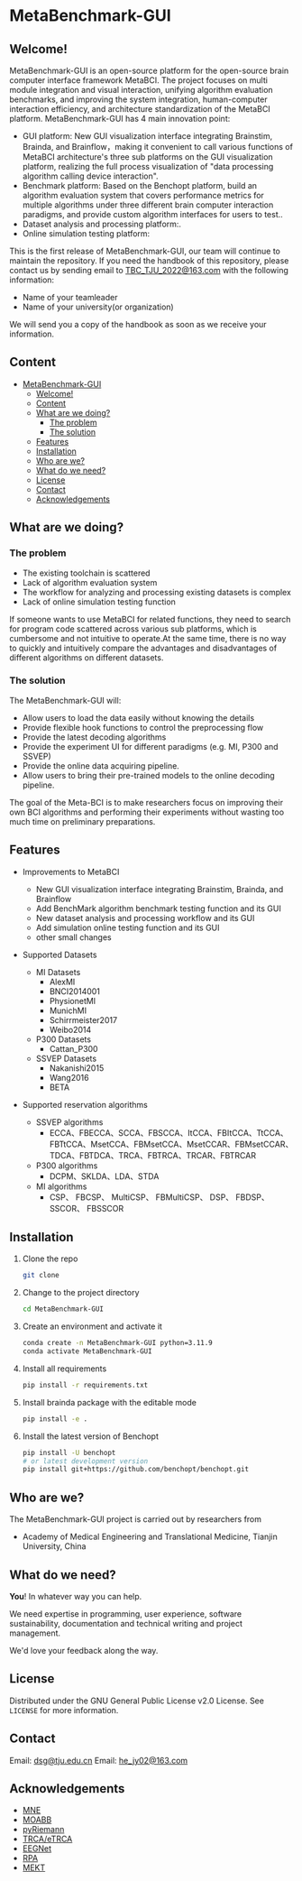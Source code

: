 # MetaBenchmark-GUI

## Welcome! 
MetaBenchmark-GUI is an open-source platform for the open-source brain computer interface framework MetaBCI. The project focuses on multi module integration and visual interaction, unifying algorithm evaluation benchmarks, and improving the system integration, human-computer interaction efficiency, and architecture standardization of the MetaBCI platform. MetaBenchmark-GUI has 4 main innovation point:
* GUI platform: New GUI visualization interface integrating Brainstim, Brainda, and Brainflow，making it convenient to call various functions of MetaBCI architecture's three sub platforms on the GUI visualization platform, realizing the full process visualization of "data processing algorithm calling device interaction".
* Benchmark platform: Based on the Benchopt platform, build an algorithm evaluation system that covers performance metrics for multiple algorithms under three different brain computer interaction paradigms, and provide custom algorithm interfaces for users to test..
* Dataset analysis and processing platform:. 
* Online simulation testing platform:

This is the first release of MetaBenchmark-GUI, our team will continue to maintain the repository. If you need the handbook of this repository, please contact us by sending email to TBC_TJU_2022@163.com with the following information:
* Name of your teamleader
* Name of your university(or organization)

We will send you a copy of the handbook as soon as we receive your information.

## Content

- [MetaBenchmark-GUI](#metabenchmark-gui)
  - [Welcome!](#welcome)
  - [Content](#content)
  - [What are we doing?](#what-are-we-doing)
    - [The problem](#the-problem)
    - [The solution](#the-solution)
  - [Features](#features)
  - [Installation](#installation)
  - [Who are we?](#who-are-we)
  - [What do we need?](#what-do-we-need)
  - [License](#license)
  - [Contact](#contact)
  - [Acknowledgements](#acknowledgements)

## What are we doing?

### The problem

* The existing toolchain is scattered
* Lack of algorithm evaluation system
* The workflow for analyzing and processing existing datasets is complex
* Lack of online simulation testing function

If someone wants to use MetaBCI for related functions, they need to search for program code scattered across various sub platforms, which is cumbersome and not intuitive to operate.At the same time, there is no way to quickly and intuitively compare the advantages and disadvantages of different algorithms on different datasets.

### The solution

The MetaBenchmark-GUI will:

* Allow users to load the data easily without knowing the details
* Provide flexible hook functions to control the preprocessing flow
* Provide the latest decoding algorithms
* Provide the experiment UI for different paradigms (e.g. MI, P300 and SSVEP)
* Provide the online data acquiring pipeline.
* Allow users to bring their pre-trained models to the online decoding pipeline.

The goal of the Meta-BCI is to make researchers focus on improving their own BCI algorithms and performing their experiments without wasting too much time on preliminary preparations.

## Features

* Improvements to MetaBCI
   - New GUI visualization interface integrating Brainstim, Brainda, and Brainflow
   - Add BenchMark algorithm benchmark testing function and its GUI
   - New dataset analysis and processing workflow and its GUI
   - Add simulation online testing function and its GUI
   - other small changes

* Supported Datasets
   - MI Datasets
     - AlexMI
     - BNCI2014001
     - PhysionetMI
     - MunichMI
     - Schirrmeister2017
     - Weibo2014
   - P300 Datasets
     - Cattan_P300
   - SSVEP Datasets
     - Nakanishi2015
     - Wang2016
     - BETA

* Supported reservation algorithms
   - SSVEP algorithms
     - ECCA、FBECCA、SCCA、FBSCCA、ItCCA、FBItCCA、TtCCA、FBTtCCA、MsetCCA、FBMsetCCA、MsetCCAR、FBMsetCCAR、TDCA、FBTDCA、TRCA、FBTRCA、TRCAR、FBTRCAR
   - P300 algorithms
     - DCPM、SKLDA、LDA、STDA
   - MI algorithms
     - CSP、 FBCSP、 MultiCSP、 FBMultiCSP、 DSP、 FBDSP、 SSCOR、 FBSSCOR

## Installation

1. Clone the repo
   ```sh
   git clone 
   ```
2. Change to the project directory
   ```sh
   cd MetaBenchmark-GUI
   ```
3. Create an environment and activate it
   ```sh
   conda create -n MetaBenchmark-GUI python=3.11.9
   conda activate MetaBenchmark-GUI
   ```
4. Install all requirements
   ```sh
   pip install -r requirements.txt 
   ```
5. Install brainda package with the editable mode
   ```sh
   pip install -e .
   ```
6. Install the latest version of Benchopt
   ```sh
   pip install -U benchopt
   # or latest development version
   pip install git+https://github.com/benchopt/benchopt.git
   ```
## Who are we?

The MetaBenchmark-GUI project is carried out by researchers from 
- Academy of Medical Engineering and Translational Medicine, Tianjin University, China


## What do we need?

**You**! In whatever way you can help.

We need expertise in programming, user experience, software sustainability, documentation and technical writing and project management.

We'd love your feedback along the way.


## License

Distributed under the GNU General Public License v2.0 License. See `LICENSE` for more information.

## Contact

Email: dsg@tju.edu.cn
Email: he_jy02@163.com

## Acknowledgements
- [MNE](https://github.com/mne-tools/mne-python)
- [MOABB](https://github.com/NeuroTechX/moabb)
- [pyRiemann](https://github.com/alexandrebarachant/pyRiemann)
- [TRCA/eTRCA](https://github.com/mnakanishi/TRCA-SSVEP)
- [EEGNet](https://github.com/vlawhern/arl-eegmodels)
- [RPA](https://github.com/plcrodrigues/RPA)
- [MEKT](https://github.com/chamwen/MEKT)

